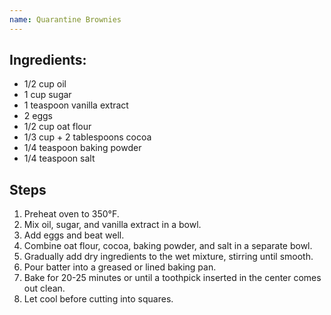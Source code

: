 ```yaml
---
name: Quarantine Brownies
---
```

## Ingredients:
- 1/2 cup oil
- 1 cup sugar
- 1 teaspoon vanilla extract
- 2 eggs
- 1/2 cup oat flour
- 1/3 cup + 2 tablespoons cocoa
- 1/4 teaspoon baking powder
- 1/4 teaspoon salt

## Steps
1. Preheat oven to 350°F.
2. Mix oil, sugar, and vanilla extract in a bowl.
3. Add eggs and beat well.
4. Combine oat flour, cocoa, baking powder, and salt in a separate bowl.
5. Gradually add dry ingredients to the wet mixture, stirring until smooth.
6. Pour batter into a greased or lined baking pan.
7. Bake for 20-25 minutes or until a toothpick inserted in the center comes out clean.
8. Let cool before cutting into squares.